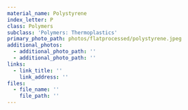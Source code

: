 ```yaml
---
material_name: Polystyrene
index_letter: P
class: Polymers
subclass: 'Polymers: Thermoplastics'
primary_photo_path: photos/flatprocessed/polystyrene.jpeg
additional_photos:
  - additional_photo_path: ''
  - additional_photo_path: ''
links:
  - link_title: ''
    link_address: ''
files:
  - file_name: ''
    file_path: ''
---
```


